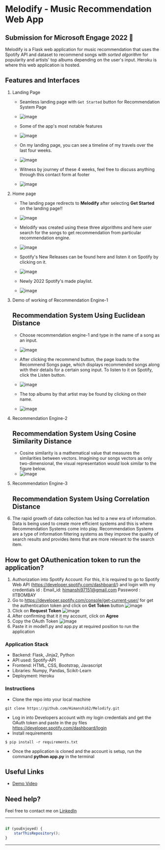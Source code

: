 # Melodify - Music Recommendation Web App
## Submission for Microsoft Engage 2022 🌟
 
Melodify is a Flask web application for music recommendation that uses the Spotify API and dataset to recommend songs with *sorted algorithm* for popularity and artists' top albums depending on the user's input. Heroku is where this web application is hosted.



## Features and Interfaces

1. Landing Page 
   - Seamless landing page with `Get Started` button for Recommendation System Page 
   - ![image](screenshot/landing_page1.png)
 
   - Some of the app's most notable features
   - ![image](screenshot/landing_page2.png)
   
   - On my landing page, you can see a timeline of my travels over the last four weeks.
   - ![image](screenshot/landing_page3.png)

   - Witness by journey of these 4 weeks, feel free to discuss anything through this contact form at footer
   - ![image](screenshot/landing_page4.png)

2. Home page 
   - The landing page redirects to **Melodify** after selecting **Get Started** on the landing page!!
   - ![image](screenshot/home_page1.png)
   
   - Melodify was created using these three algorithms and here user search for the songs to get recommendation from particular recommendation engine.
   - ![image](screenshot/home_page2.png)
   
   - Spotify's New Releases can be found here and listen it on Spotify by clicking on it.
   - ![image](screenshot/home_page3.png)

   - Newly 2022 Spotify's made playlist.
   - ![image](screenshot/home_page4.png)
   
3. Demo of working of Recommendation Engine-1
   ## Recommendation System Using Euclidean Distance
   - Choose recommendation engine-1 and type in the name of a song as an input.
   - ![image](screenshot/engine1_1.png)

   - After clicking the recommend button, the page loads to the Recommend Songs page, which displays recommended songs along with their details for a certain song input. To listen to it on Spotify, click the Listen button.
   - ![image](screenshot/engine1_2.png)

   - The top albums by that artist may be found by clicking on their name.
   - ![image](screenshot/engine1_2.png)

4. Recommendation Engine-2
   ## Recommendation System Using Cosine Similarity Distance
   - Cosine similarity is a mathematical value that measures the similarities between vectors. Imagining our songs vectors as only two-dimensional, the visual representation would look similar to the figure below.
   - ![image](screenshot/engine2.png)

4. Recommendation Engine-3
   ## Recommendation System Using Correlation Distance

6. The rapid growth of data collection has led to a new era of information. Data is being used to create more efficient systems and this is where Recommendation Systems come into play. Recommendation Systems are a type of information filtering systems as they improve the quality of search results and provides items that are more relevant to the search item.

## How to get OAuthenication token to run the application?

1. Authorization into Spotify Account:
For this, it is required to go to Spotify Web API (https://developer.spotify.com/dashboard/) and login with my credentials id :
Email_id: himanshi97151@gmail.com
Password : IITBOMBAY 
2. Go to https://developer.spotify.com/console/get-current-user/ for get the authentication token and click on **Get Token** button
![image](screenshot/login1.png)
3. Click on **Request Token**
![image](screenshot/login2.png)
4. After confirming that it it my account, click on **Agree**
5. Copy the OAuth Token 
![image](screenshot/login3.png)
6. Paste it in model1.py and app.py at required position to run the application 

### Application Stack

- Backend: Flask, Jinja2, Python
- API used: Spotify-API
- Frontend: HTML, CSS, Bootstrap, Javascript
- Libraries: Numpy, Pandas, Scikit-Learn
- Deployment: Heroku

### Instructions
- Clone the repo into your local machine
```
git clone https://github.com/Himanshi62/Melodify.git
```

- Log in into Developers account with my login credentials and get the OAuth token and paste in the py files https://developer.spotify.com/dashboard/login
- Install requirements
```
$ pip install -r requirements.txt
```
- Once the application is cloned and the account is setup, run the command **python app.py** in the terminal




## Useful Links
- [Demo Video](https://youtu.be/pYtmhtS_esA)


## Need help?

Feel free to contact me on [LinkedIn](www.linkedin.com/in/himanshi-yadav-a01b2920a) 


---------

```javascript

if (youEnjoyed) {
    starThisRepository();
}

```

-----------

